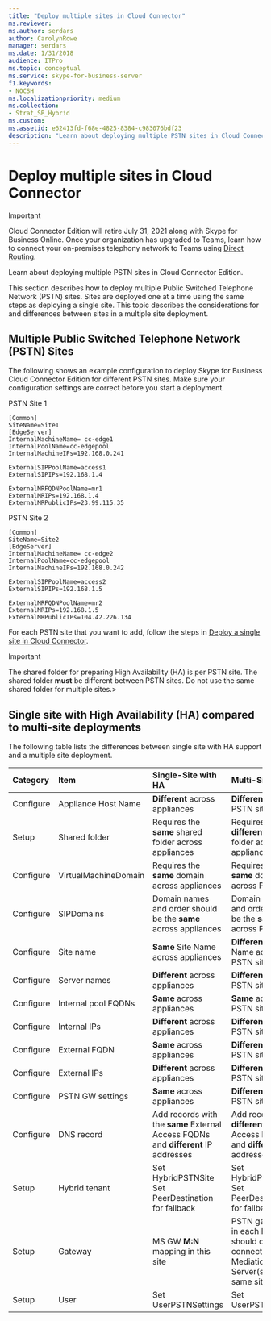 ```yaml
---
title: "Deploy multiple sites in Cloud Connector"
ms.reviewer: 
ms.author: serdars
author: CarolynRowe
manager: serdars
ms.date: 1/31/2018
audience: ITPro
ms.topic: conceptual
ms.service: skype-for-business-server
f1.keywords:
- NOCSH
ms.localizationpriority: medium
ms.collection: 
- Strat_SB_Hybrid
ms.custom:
ms.assetid: e62413fd-f68e-4825-8384-c983076bdf23
description: "Learn about deploying multiple PSTN sites in Cloud Connector Edition."
---
```


# Deploy multiple sites in Cloud Connector

> [!Important] 
> Cloud Connector Edition will retire July 31, 2021 along with Skype for Business Online. Once your organization has upgraded to Teams, learn how to connect your on-premises telephony network to Teams using [Direct Routing](/MicrosoftTeams/direct-routing-landing-page).

Learn about deploying multiple PSTN sites in Cloud Connector Edition.
  
This section describes how to deploy multiple Public Switched Telephone Network (PSTN) sites. Sites are deployed one at a time using the same steps as deploying a single site. This topic describes the considerations for and differences between sites in a multiple site deployment. 
  
## Multiple Public Switched Telephone Network (PSTN) Sites

The following shows an example configuration to deploy Skype for Business Cloud Connector Edition for different PSTN sites. Make sure your configuration settings are correct before you start a deployment.
  
PSTN Site 1
  
```console
[Common]
SiteName=Site1
[EdgeServer]
InternalMachineName= cc-edge1
InternalPoolName=cc-edgepool
InternalMachineIPs=192.168.0.241

ExternalSIPPoolName=access1
ExternalSIPIPs=192.168.1.4

ExternalMRFQDNPoolName=mr1
ExternalMRIPs=192.168.1.4
ExternalMRPublicIPs=23.99.115.35
```

PSTN Site 2
  
```console
[Common]
SiteName=Site2
[EdgeServer]
InternalMachineName= cc-edge2
InternalPoolName=cc-edgepool
InternalMachineIPs=192.168.0.242

ExternalSIPPoolName=access2
ExternalSIPIPs=192.168.1.5

ExternalMRFQDNPoolName=mr2
ExternalMRIPs=192.168.1.5
ExternalMRPublicIPs=104.42.226.134
```

For each PSTN site that you want to add, follow the steps in [Deploy a single site in Cloud Connector](deploy-a-single-site-in-cloud-connector.md).
  
> [!IMPORTANT]
> The shared folder for preparing High Availability (HA) is per PSTN site. The shared folder **must** be different between PSTN sites. Do not use the same shared folder for multiple sites.> 
  
## Single site with High Availability (HA) compared to multi-site deployments
<a name="BKMK_SingleSitecomparedtomulti-site"> </a>

The following table lists the differences between single site with HA support and a multiple site deployment.
  
|**Category**|**Item**|**Single-Site with HA**|**Multi-Site**|
|:-----|:-----|:-----|:-----|
|Configure  <br/> |Appliance Host Name <br/> |**Different** across appliances <br/> |**Different** across PSTN sites <br/> |
|Setup  <br/> |Shared folder  <br/> |Requires the **same** shared folder across appliances <br/> |Requires a **different** shared folder across appliances <br/> |
|Configure  <br/> |VirtualMachineDomain  <br/> |Requires the **same** domain across appliances <br/> |Requires the **same** domain across PSTN sites <br/> |
|Configure  <br/> |SIPDomains  <br/> |Domain names and order should be the **same** across appliances <br/> |Domain names and order should be the **same** across PSTN sites <br/> |
|Configure  <br/> |Site name  <br/> |**Same** Site Name across appliances <br/> |**Different** Site Name across PSTN sites <br/> |
|Configure  <br/> |Server names  <br/> |**Different** across appliances <br/> |**Different** across PSTN sites <br/> |
|Configure  <br/> |Internal pool FQDNs  <br/> |**Same** across appliances <br/> |**Same** across PSTN sites <br/> |
|Configure  <br/> |Internal IPs  <br/> |**Different** across appliances <br/> |**Different** across PSTN sites <br/> |
|Configure  <br/> |External FQDN  <br/> |**Same** across appliances <br/> |**Different** across PSTN sites <br/> |
|Configure  <br/> |External IPs  <br/> |**Different** across appliances <br/> |**Different** across PSTN sites <br/> |
|Configure  <br/> |PSTN GW settings  <br/> |**Same** across appliances <br/> |**Different** across PSTN sites <br/> |
|Configure  <br/> |DNS record  <br/> |Add records with the **same** External Access FQDNs and **different** IP addresses <br/> |Add records with **different** External Access FQDNs and **different** IP addresses <br/> |
|Setup  <br/> |Hybrid tenant  <br/> |Set HybridPSTNSite  <br/> Set PeerDestination for fallback  <br/> |Set HybridPSTNSite  <br/> Set PeerDestination for fallback  <br/> |
|Setup  <br/> |Gateway  <br/> |MS GW **M:N** mapping in this site <br/> |PSTN gateway(s) in each PSTN site should only connect to the Mediation Server(s) in the same site  <br/> |
|Setup  <br/> |User  <br/> |Set UserPSTNSettings  <br/> |Set UserPSTNSettings  <br/> |
